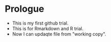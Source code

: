 # Prologue
- This is my first github trial.
- This is for Rmarkdown and R trial.
- Now I can updaqte file from "working copy".
